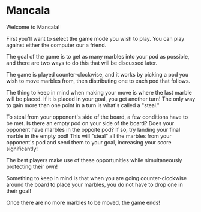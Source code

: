 # Mancala

Welcome to Mancala!

First you'll want to select the game mode you wish to play. You can play against either the computer our a friend.

The goal of the game is to get as many marbles into your pod as possible, and there are two ways to do this that will be discussed later.

The game is played counter-clockwise, and it works by picking a pod you wish to move marbles from, then distributing one to each pod that follows.

The thing to keep in mind when making your move is where the last marble will be placed. If it is placed in your goal, you get another turn! The only way to gain more than one point in a turn is what's called a "steal."

To steal from your opponent's side of the board, a few conditions have to be met. Is there an empty pod on your side of the board? Does your opponent have marbles in the oppoite pod? If so, try landing your final marble in the empty pod! This will "steal" all the marbles from your opponent's pod and send them to your goal, increasing your score significantly!

The best players make use of these opportunities while simultaneously protecting their own!

Something to keep in mind is that when you are going counter-clockwise around the board to place your marbles, you do not have to drop one in their goal!

Once there are no more marbles to be moved, the game ends!